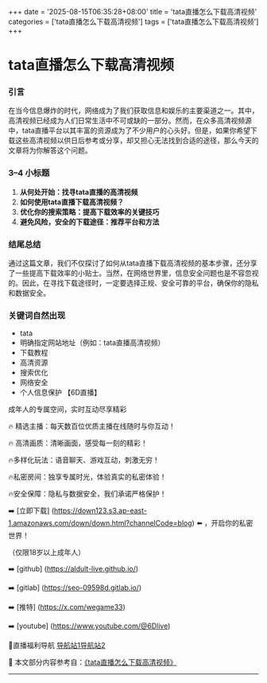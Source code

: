 +++
date = '2025-08-15T06:35:28+08:00'
title = 'tata直播怎么下载高清视频'
categories = ['tata直播怎么下载高清视频']
tags = ['tata直播怎么下载高清视频']
+++

# tata直播怎么下载高清视频

### 引言

在当今信息爆炸的时代，网络成为了我们获取信息和娱乐的主要渠道之一。其中，高清视频已经成为人们日常生活中不可或缺的一部分。然而，在众多高清视频源中，tata直播平台以其丰富的资源成为了不少用户的心头好。但是，如果你希望下载这些高清视频以供日后参考或分享，却又担心无法找到合适的途径，那么今天的文章将为你解答这个问题。

### 3–4 小标题

1. **从何处开始：找寻tata直播的高清视频**
2. **如何使用tata直播下载高清视频？**
3. **优化你的搜索策略：提高下载效率的关键技巧**
4. **避免风险，安全的下载途径：推荐平台和方法**

### 结尾总结

通过这篇文章，我们不仅探讨了如何从tata直播下载高清视频的基本步骤，还分享了一些提高下载效率的小贴士。当然，在网络世界里，信息安全问题也是不容忽视的。因此，在寻找下载途径时，一定要选择正规、安全可靠的平台，确保你的隐私和数据安全。

### 关键词自然出现

- tata
- 明确指定网站地址（例如：tata直播高清视频）
- 下载教程
- 高清资源
- 搜索优化
- 网络安全
- 个人信息保护
【6D直播】

 成年人的专属空间，实时互动尽享精彩

🔥 精选主播：每天数百位优质主播在线随时与你互动！

🔥 高清画质：清晰画面，感受每一刻的精彩！

🔥多样化玩法：语音聊天、游戏互动，刺激无穷！

🔥私密房间：独享专属时光，体验真实的私密体验！

🔥安全保障：隐私与数据安全，我们承诺严格保护！

➡️ [立即下载] (https://down123.s3.ap-east-1.amazonaws.com/down/down.html?channelCode=blog) ⬅️ ，开启你的私密世界！

 （仅限18岁以上成年人）

➡️ [github] (https://aldult-live.github.io/)

➡️ [gitlab] (https://seo-09598d.gitlab.io/)

➡️ [推特] (https://x.com/wegame33)

➡️ [youtube] (https://www.youtube.com/@6Dlive)

🔞直播福利导航   [导航站1](https://webstack-86085a.gitlab.io/)[导航站2](https://onlygit123-2.github.io/)

📘 本文部分内容参考自：[《tata直播怎么下载高清视频》](https://webstack-hugo-5.pages.dev/)

---
